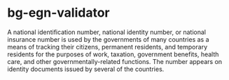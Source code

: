 # bg-egn-validator
A national identification number, national identity number, or national insurance number is used by the governments of many countries as a means of tracking their citizens, permanent residents, and temporary residents for the purposes of work, taxation, government benefits, health care, and other governmentally-related functions. The number appears on identity documents issued by several of the countries.
